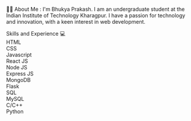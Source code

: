 👩‍💻 About Me :
I'm Bhukya Prakash. I am an undergraduate student at the Indian Institute of Technology Kharagpur. I have a passion for technology and innovation, with a keen interest in web development. 

Skills and Experience
💻 
<br/>
HTML
<br/>
CSS
<br/>
Javascript
<br/>
React JS
<br/>
Node JS
<br/>
Express JS
<br/>
MongoDB
<br/>
Flask
<br/>
SQL
<br/>
MySQL
<br/>
C/C++
<br/>
Python
